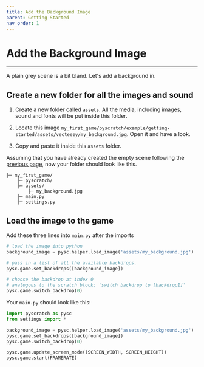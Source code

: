 ```yaml
---
title: Add the Background Image
parent: Getting Started
nav_order: 1
---
```

# Add the Background Image
---
A plain grey scene is a bit bland. Let's add a background in. 

## Create a new folder for all the images and sound
1. Create a new folder called `assets`. All the media, including images, sound and fonts will be put inside this folder. 

2. Locate this image `my_first_game/pyscratch/example/getting-started/assets/vecteezy/my_background.jpg`. Open it and have a look. 

3. Copy and paste it inside this `assets` folder. 


Assuming that you have already created the empty scene following the [previous page](index), now your folder should look like this. 

```
├─ my_first_game/
    ├─ pyscratch/
    ├─ assets/
        ├─ my_background.jpg
    ├─ main.py
    ├─ settings.py
```


## Load the image to the game

Add these three lines into `main.py` after the imports

```python
# load the image into python 
background_image = pysc.helper.load_image('assets/my_background.jpg')

# pass in a list of all the available backdrops. 
pysc.game.set_backdrops([background_image])

# choose the backdrop at index 0
# analogous to the scratch block: 'switch backdrop to [backdrop1]'
pysc.game.switch_backdrop(0) 
```


Your `main.py` should look like this: 
```python
import pyscratch as pysc
from settings import *

background_image = pysc.helper.load_image('assets/my_background.jpg')
pysc.game.set_backdrops([background_image])
pysc.game.switch_backdrop(0)

pysc.game.update_screen_mode((SCREEN_WIDTH, SCREEN_HEIGHT))
pysc.game.start(FRAMERATE)
```